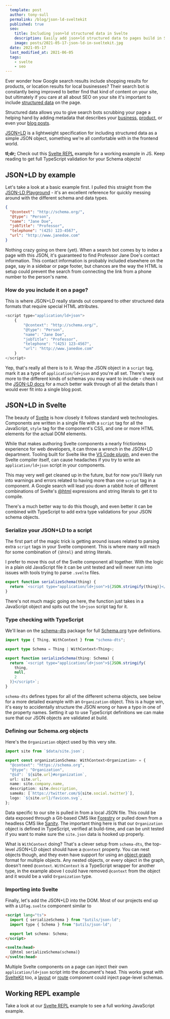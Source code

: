 ```yaml
---
  template: post
  author: tony-sull
  permalink: /blog/json-ld-sveltekit
  published: true
  seo:
    title: Including json+ld structured data in Svelte
    description: Easily add json+ld structured data to pages build in Svelte, with TypeScript type checking!
    image: posts/2021-05-17-json-ld-in-sveltekit.jpg
  date: 2021-05-17
  last_modified_at: 2021-06-05
  tags:
    - svelte
    - seo
---
```


Ever wonder how Google search results include shopping results for products, or location results for local businesses? Their search bot is constantly being improved to better find that kind of content on your site, but ultimately if you care at all about SEO on your site it's important to include [structured data](https://schema.org/) on the page.

Structured data allows you to give search bots scrubbing your page a helping hand by adding metadata that describes your [business](https://schema.org/Organization), [product](https://schema.org/Product), or even your [blog posts](https://schema.org/BlogPosting).

[JSON+LD](https://json-ld.org/) is a lightweight specification for including structured data as a simple JSON object, something we're all comfortable with in the frontend world.

**tl;dr;** Check out this [Svelte REPL](https://svelte.dev/repl/3382db29fc864d60b0a4ca47b3707a95?version=3.38.2) example for a working example in JS. Keep reading to get full TypeScript validation for your Schema objects!

## JSON+LD by example

Let's take a look at a basic example first. I pulled this straight from the [JSON-LD Playground](https://json-ld.org/playground/) - it's an excellent reference for quickly messing around with the different schema and data types.

```json
{
  "@context": "http://schema.org/",
  "@type": "Person",
  "name": "Jane Doe",
  "jobTitle": "Professor",
  "telephone": "(425) 123-4567",
  "url": "http://www.janedoe.com"
}
```

Nothing crazy going on there (yet). When a search bot comes by to index a page with this JSON, it's guaranteed to find Professor Jane Doe's contact information. This contact information is probably included elsewhere on the page, say in a sidebar or page footer, but chances are the way the HTML is setup could prevent the search from connecting the link from a phone number to the person's name.

### How do you include it on a page?

This is where JSON+LD really stands out compared to other structured data formats that require special HTML attributes.

```js
<script type="application/ld+json">
	{
		"@context": "http://schema.org/",
		"@type": "Person",
		"name": "Jane Doe",
		"jobTitle": "Professor",
		"telephone": "(425) 123-4567",
		"url": "http://www.janedoe.com"
	}
</script>
```

Yep, that's really all there is to it. Wrap the JSON object in a `script` tag, mark it as a type of `application/ld+json` and you're all set. There's way more to the different kinds of schemas you may want to include - check out the [JSON-LD docs](https://json-ld.org/learn.html) for a much better walk through of all the details than I would ever fit into a single blog post.

## JSON+LD in Svelte

The beauty of [Svelte](https://svelte.dev) is how closely it follows standard web technologies. Components are written in a single file with a `script` tag for all the JavaScript, `style` tag for the component's CSS, and one or more HTML elements for the actual DOM elements.

While that makes authoring Svelte components a nearly frictionless experience for web developers, it can throw a wrench in the JSON+LD department. Tooling built for Svelte like the [VS Code plugin](https://marketplace.visualstudio.com/items?itemName=svelte.svelte-vscode), and even the Svelte compiler itself, can cause headaches if you try to write an `application/ld+json` script in your components.

This may very well get cleaned up in the future, but for now you'll likely run into warnings and errors related to having more than one `script` tag in a component. A Google search will lead you down a rabbit hole of different combinations of Svelte's [@html](https://svelte.dev/docs#html) expressions and string literals to get it to compile.

There's a much better way to do this though, and even better it can be combined with TypeScript to add extra type validations for your JSON schema objects.

### Serialize your JSON+LD to a script

The first part of the magic trick is getting around issues related to parsing extra `script` tags in your Svelte component. This is where many will reach for some combination of `{$html}` and string literals.

I prefer to move this out of the Svelte component all together. With the logic in a plain old JavaScript file it can be unit tested and will never run into issues with tools trying to parse `.svelte` files.

```js
export function serializeSchema(thing) {
  return `<script type="application/ld+json">${JSON.stringify(thing)}</script>`;
}
```

There's not much magic going on here, the function just takes in a JavaScript object and spits out the `ld+json` script tag for it.

### Type checking with TypeScript

We'll lean on the [schema-dts](https://github.com/google/schema-dts) package for full [Schema.org](https://schema.org/) type definitions.

```ts
import type { Thing, WithContext } from "schema-dts";

export type Schema = Thing | WithContext<Thing>;

export function serializeSchema(thing: Schema) {
  return `<script type="application/ld+json">${JSON.stringify(
    thing,
    null,
    2
  )}</script>`;
}
```

`schema-dts` defines types for all of the different schema objects, see below for a more detailed example with an `Organization` object. This is a huge win, it's easy to accidentally structure the JSON wrong or have a typo in one of the property names. Setting it up to use TypeScript definitions we can make sure that our JSON objects are validated at build.

### Defining our Schema.org objects

Here's the `Organization` object used by this very site.

```ts
import site from `$data/site.json`;

export const organizationSchema: WithContext<Organization> = {
  "@context": "https://schema.org",
  "@type": "Organization",
  "@id": `${site.url}#organization`,
  url: site.url,
  name: site.company.name,
  description: site.description,
  sameAs: [`https://twitter.com/${site.social.twitter}`],
  logo: `${site.url}/favicon.svg`,
};
```

Data specific to our site is pulled in from a local JSON file. This could be data exposed through a Git-based CMS like [Forestry](https://forestry.io) or pulled down from a headless CMS like [Sanity](https://sanity.io). The important thing here is that our `Organization` object is defined in TypeScript, verified at build-time, and can be unit tested if you want to make sure the `site.json` data is hooked up properly.

What is `WithContext` doing? That's a clever setup from `schema-dts`, the top-level JSON+LD object should have a `@context` property. You can nest objects though, and they even have support for using an [object graph](https://json-ld.org/spec/latest/json-ld/#dfn-graph-objects) format for multiple objects. Any nested objects, or every object in the graph, doesn't need `@context`. `WithContext` is a TypeScript wrapper for another type, in the example above I could have removed `@context` from the object and it would be a valid `Organization` type.

### Importing into Svelte

Finally, let's add the JSON+LD into the DOM. Most of our projects end up with a `LDTag.svelte` component similar to

```html
<script lang="ts">
  import { serializeSchema } from "$utils/json-ld";
  import type { Schema } from "$utils/json-ld";

  export let schema: Schema;
</script>

<svelte:head>
  {@html serializeSchema(schema)}
</svelte:head>
```

Multiple Svelte components on a page can inject their own `application/ld+json` script into the document's head. This works great with [SvelteKit](https://kit.svelte.dev) too, a [layout](https://kit.svelte.dev/docs#layouts) or [route](https://kit.svelte.dev/docs#routing-pages) component could inject page-level schemas.

## Working REPL example

Take a look at our [Svelte REPL](https://svelte.dev/repl/3382db29fc864d60b0a4ca47b3707a95?version=3.38.2) example to see a full working JavaScript example.
